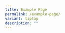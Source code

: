 ```yaml
---
title: Example Page
permalink: /example-page/
variant: tiptap
description: ""
---
```

<h2></h2>
<p></p>